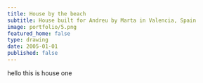 ```yaml
---
title: House by the beach
subtitle: House built for Andreu by Marta in Valencia, Spain
image: portfolio/5.png
featured_home: false
type: drawing
date: 2005-01-01
published: false
---
```



hello this is house one

